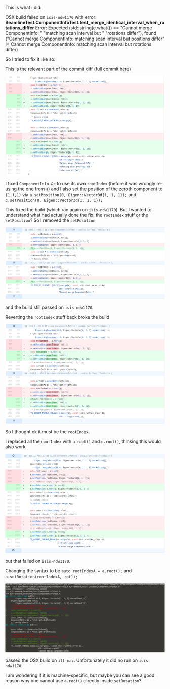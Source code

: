 This is what i did:

OSX build failed on `isis-ndw1170` with error:
**BeamlineTest.ComponentInfoTest.test_merge_identical_interval_when_rotations_differ**
Error: Expected (std::string(e.what()) == "Cannot merge ComponentInfo: " "matching scan interval but " "rotations differ"), found ("Cannot merge ComponentInfo: matching scan interval but positions differ" != Cannot merge ComponentInfo: matching scan interval but rotations differ)

So I tried to fix it like so:

This is the relevant part of the commit diff
(full commit [here](https://github.com/mantidproject/mantid/pull/23744/commits/a1474adec98f2a5bdadd7b235075f92a74f92923))

![diff 1](https://github.com/nvaytet/notes/blob/master/images/diff1.png)

I fixed `ComponentInfo &c` to use its own `rootIndex` (before it was wrongly re-using the one from `a`) and I also set the position of the zeroth component to `{1,1,1}` via `a.setPosition(0, Eigen::Vector3d{1, 1, 1});` and `c.setPosition(0, Eigen::Vector3d{1, 1, 1});`

This fixed the build (which ran again on `isis-ndw1170`).
But I wanted to understand what had actually done the fix: the `rootIndex` stuff or the `setPosition`?
So I removed the `setPosition`

![diff 2](https://github.com/nvaytet/notes/blob/master/images/diff2.png)

and the build still passed on `isis-ndw1170`.

Reverting the `rootIndex` stuff back broke the build

![diff 3](https://github.com/nvaytet/notes/blob/master/images/diff3.png)

So I thought ok it must be the `rootIndex`.

I replaced all the `rootIndex` with `a.root()` and `c.root()`, thinking this would also work

![diff 4](https://github.com/nvaytet/notes/blob/master/images/diff4.png)

but that failed on `isis-ndw1170`.

Changing the syntax to be `auto rootIndexA = a.root();` and `a.setRotation(rootIndexA, rot1);`

![diff 5](https://github.com/nvaytet/notes/blob/master/images/diff5.png)

passed the OSX build on `ill-mac`. Unfortunately it did no run on `isis-ndw1170`.

I am wondering if it is machine-specific, but maybe you can see a good reason why one cannot use `a.root()` directly inside `setRotation`? 
